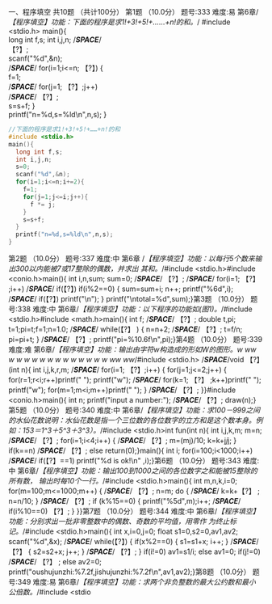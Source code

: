 一、程序填空   共10题 （共计100分）
第1题 （10.0分）        题号:333        难度:易        第6章/*【程序填空】功能：下面的程序是求1!+3!+5!+……+n!的和。*/
#include <stdio.h>
main(){  
long int f,s;
  int i,j,n; 
   /***********SPACE***********/  
   【?】;  
   scanf("%d",&n);   
   /***********SPACE***********/ 
    for(i=1;i<=n; 【?】)   {    
      f=1;   
                          /***********SPACE***********/     for(j=1; 【?】;j++)   
                            /***********SPACE***********/     【?】;   
            s=s+f; 
      }  
      printf("n=%d,s=%ld\n",n,s);
}
```c
//下面的程序是求1!+3!+5!+……+n!的和
#include <stdio.h>
main(){ 
  long int f,s; 
  int i,j,n; 
  s=0;  
  scanf("%d",&n);   
  for(i=1;i<=n;i+=2){    
    f=1;         
    for(j=1;j<=i;j++){ 
      f *= j;   
    } 
    s=s+f;  
  } 
  printf("n=%d,s=%ld\n",n,s);
}
```

第2题 （10.0分）        题号:337        难度:中        第6章
/*【程序填空】功能：以每行5个数来输出300以内能被7或17整除的偶数，并求出      其和。*/#include <stdio.h>#include <conio.h>main(){  int i,n,sum;  sum=0;  /***********SPACE***********/  【?】;  /***********SPACE***********/  for(i=1; 【?】 ;i++)  /***********SPACE***********/    if(【?】)      if(i%2==0)      {         sum=sum+i;         n++;         printf("%6d",i);         /***********SPACE***********/         if(【?】)              printf("\n");      }   printf("\ntotal=%d",sum);}第3题 （10.0分）        题号:338        难度:中        第6章/*【程序填空】功能：以下程序的功能如(图1)。*/#include <stdio.h>#include <math.h>main(){   int f;  /***********SPACE***********/ 【?】;  double t,pi;  t=1;pi=t;f=1;n=1.0;  /***********SPACE***********/  while(【?】 )  {    n=n+2;    /***********SPACE***********/    【?】;    t=f/n;    pi=pi+t;  }  /***********SPACE***********/  【?】;   printf("pi=%10.6f\n",pi);}第4题 （10.0分）        题号:339        难度:难        第6章/*【程序填空】功能：输出由字符w构造成的形如W的图形。w        ww        w w      w  w      w  w    w    w    w   w  w      w  w    ww        ww*/#include <stdio.h>  /***********SPACE***********/void 【?】(int n){   int i,j,k,r,m;  /***********SPACE***********/  for(i=1; 【?】;i++)  {    for(j=1;j<=2;j++)    {      for(r=1;r<i;r++)printf(" ");        printf("w");        /***********SPACE***********/        for(k=1; 【?】 ;k++)printf(" ");           printf("w");           for(m=1;m<i;m++)printf(" ");    }    /***********SPACE***********/    【?】;  }}#include <conio.h>main(){  int n;  printf("input a number:");  /***********SPACE***********/  【?】;  draw(n);}第5题 （10.0分）        题号:340        难度:中        第6章/*【程序填空】功能：求100－999之间的水仙花数说明：水仙花数是指一个三位数的各位数字的立方和是这个数本身。例如：153＝1^3＋5^3＋3^3）。*/#include <stdio.h>int fun(int n){ int i,j,k,m;  m=n;  /***********SPACE***********/ 【?】;  for(i=1;i<4;i++)  {      /***********SPACE***********/     【?】;     m=(mj)/10;      k=k+j*j*j;   }  if(k==n)     /***********SPACE***********/    【?】;  else     return(0);}main(){    int i;  for(i=100;i<1000;i++)    /***********SPACE***********/  if(【?】==1)    printf("%d is ok!\n" ,i);}第6题 （10.0分）        题号:343        难度:中        第6章/*【程序填空】功能：输出100到1000之间的各位数字之和能被15整除的所有数，      输出时每10个一行。*/#include <stdio.h>main(){  int m,n,k,i=0;  for(m=100;m<=1000;m++)  {    /***********SPACE***********/    【?】;    n=m;    do    {     /***********SPACE***********/       k=k+【?】 ;       n=n/10;     }     /***********SPACE***********/     【?】;     if (k%15==0)     {        printf("%5d",m);i++;        /***********SPACE***********/        if(i%10==0) 【?】;      }   }}第7题 （10.0分）        题号:344        难度:中        第6章/*【程序填空】功能：分别求出一批非零整数中的偶数、奇数的平均值，用零作      为终止标记。*/#include <stdio.h>main(){  int x,i=0,j=0;  float s1=0,s2=0,av1,av2;  scanf("%d",&x);  /***********SPACE***********/  while(【?】)  {     if(x%2==0)      {        s1=s1+x;        i++;     }     /***********SPACE***********/     【?】     {        s2=s2+x;        j++;     }     /***********SPACE***********/     【?】;   }   if(i!=0)       av1=s1/i;   else        av1=0;   if(j!=0)      /***********SPACE***********/     【?】 ;   else      av2=0;   printf("oushujunzhi:%7.2f,jishujunzhi:%7.2f\n",av1,av2);}第8题 （10.0分）        题号:349        难度:易        第6章/*【程序填空】功能：求两个非负整数的最大公约数和最小公倍数。*/#include <stdio
